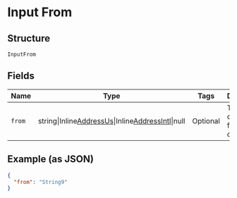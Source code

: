 
# Input From

## Structure

`InputFrom`

## Fields

| Name | Type | Tags | Description | Getter | Setter |
|  --- | --- | --- | --- | --- | --- |
| `from` | string\|Inline[AddressUs](../../doc/models/address-us.md)\|Inline[AddressIntl](../../doc/models/address-intl.md)\|null | Optional | This is a container for one-of cases. | getFrom(): | setFrom( from): void |

## Example (as JSON)

```json
{
  "from": "String9"
}
```


